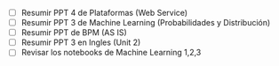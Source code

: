 - [ ] Resumir PPT 4 de Plataformas (Web Service)
- [ ] Resumir PPT 3 de Machine Learning (Probabilidades y Distribución)
- [ ] Resumir PPT de BPM (AS IS)
- [ ] Resumir PPT 3 en Ingles (Unit 2)
- [ ] Revisar los notebooks de Machine Learning 1,2,3